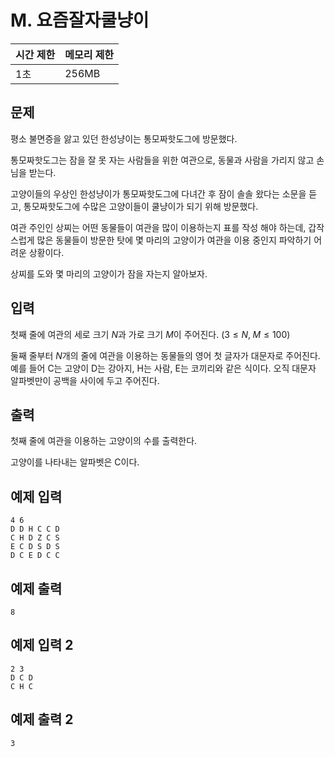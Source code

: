 # M. 요즘잘자쿨냥이

| 시간 제한 | 메모리 제한 |
| --- | --- |
| 1초 | 256MB |

## 문제

평소 불면증을 앓고 있던 한성냥이는 통모짜핫도그에 방문했다.

통모짜핫도그는 잠을 잘 못 자는 사람들을 위한 여관으로, 동물과 사람을 가리지 않고 손님을 받는다.

고양이들의 우상인 한성냥이가 통모짜핫도그에 다녀간 후 잠이 솔솔 왔다는 소문을 듣고, 통모짜핫도그에 수많은 고양이들이 쿨냥이가 되기 위해 방문했다.

여관 주인인 상찌는 어떤 동물들이 여관을 많이 이용하는지 표를 작성 해야 하는데, 갑작스럽게 많은 동물들이 방문한 탓에 몇 마리의 고양이가 여관을 이용 중인지 파악하기 어려운 상황이다.

상찌를 도와 몇 마리의 고양이가 잠을 자는지 알아보자.

## 입력

첫째 줄에 여관의 세로 크기 $N$과 가로 크기 $M$이 주어진다. $(3 \leq N, \; M \leq 100)$

둘째 줄부터 $N$개의 줄에 여관을 이용하는 동물들의 영어 첫 글자가 대문자로 주어진다. 예를 들어 C는 고양이 D는 강아지, H는 사람, E는 코끼리와 같은 식이다. 오직 대문자 알파벳만이 공백을 사이에 두고 주어진다.

## 출력

첫째 줄에 여관을 이용하는 고양이의 수를 출력한다.

고양이를 나타내는 알파벳은 C이다.

## 예제 입력

```
4 6
D D H C C D
C H D Z C S
E C D S D S
D C E D C C
```

## 예제 출력

```
8
```

## 예제 입력 2

```
2 3
D C D
C H C
```

## 예제 출력 2

```
3
```
